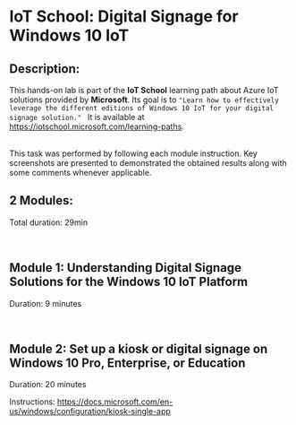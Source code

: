 # IoT School: Digital Signage for Windows 10 IoT

## Description:
This hands-on lab is part of the **IoT School** learning path about Azure IoT solutions provided by **Microsoft**. Its goal is to `"Learn how to effectively leverage the different editions of Windows 10 IoT for your digital signage solution." ` It is available at https://iotschool.microsoft.com/learning-paths.        

<br />
This task was performed by following each module instruction. Key screenshots are presented to demonstrated the obtained results along with some comments whenever applicable.    

<br />



## 2 Modules:

Total duration: 29min  

<br />



## Module 1: Understanding Digital Signage Solutions for the Windows 10 IoT Platform

Duration: 9 minutes

<br />

## Module 2: Set up a kiosk or digital signage on Windows 10 Pro, Enterprise, or Education

Duration: 20 minutes

Instructions: https://docs.microsoft.com/en-us/windows/configuration/kiosk-single-app      
